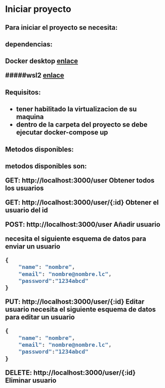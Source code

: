<h1>Iniciar proyecto</h1>


<h2>Para iniciar el proyecto se necesita:<h2>


<h2>dependencias:<h2>


Docker desktop [enlace](https://www.docker.com/products/docker-desktop/) 


#####wsl2 [enlace](https://learn.microsoft.com/en-us/windows/wsl/install-manual#:~:text=WSL2%20Linux%20kernel%20update%20package%20for%20x64%20machines) 


<h2>Requisitos:<h2>


* tener habilitado la virtualizacion de su maquina 
* dentro de la carpeta del proyecto se debe ejecutar docker-compose up

<h2>Metodos disponibles:<h2>



metodos disponibles son:

<b>GET</b>: http://localhost:3000/user  Obtener todos los usuarios

<b>GET</b>:  http://localhost:3000/user/{:id}  Obtener el usuario del id 

<b>POST</b>:  http://localhost:3000/user Añadir usuario 

necesita el siguiente esquema de datos para enviar un usuario
```javascript
{   
    "name": "nombre", 
    "email": "nombre@nombre.lc", 
    "password":"1234abcd"
}
```
<b>PUT</b>: http://localhost:3000/user/{:id} Editar usuario 
necesita el siguiente esquema de datos para editar un usuario
```javascript
{   
    "name": "nombre", 
    "email": "nombre@nombre.lc", 
    "password":"1234abcd"
}
```
<b>DELETE</b>: http://localhost:3000/user/{:id} Eliminar usuario 

